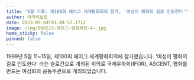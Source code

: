 ```yaml
---
title: "5월 기록: 제100회 헤이그 세계평화회의 참가, '여성이 평화의 길로 인도한다'"
author: 아카이브팀
date: 2023-05-04T01:49:57.171Z
image: /img/990515-헤이그-평화제전-4-.jpg
home_sticky: false
pinned: false
---
```

1999년 5월 11~15일, 제100회 헤이그 세계평화회의에 참가했습니다. '여성이 평화의 길로 인도한다' 라는 슬로건으로 개최된 회의로 국제우화회(IFOR), ASCENT, 평화를 만드는 여성회의 공동주관으로 개최되었습니다.
